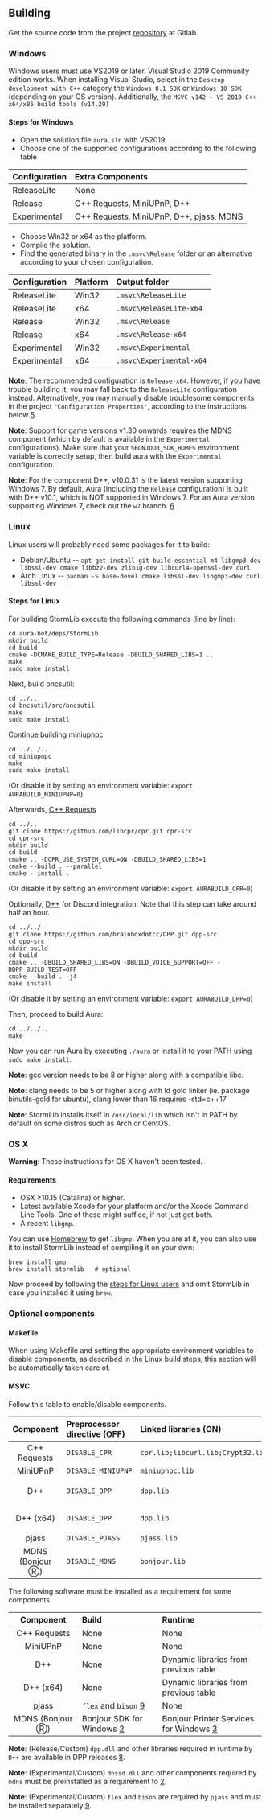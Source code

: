﻿Building
--------

Get the source code from the project [repository][1] at Gitlab.

### Windows

Windows users must use VS2019 or later. Visual Studio 2019 Community edition works.
When installing Visual Studio, select in the `Desktop development with C++` category the `Windows 8.1 SDK` or `Windows 10 SDK` 
(depending on your OS version). Additionally, the `MSVC v142 - VS 2019 C++ x64/x86 build tools (v14.29)`

#### Steps for Windows

- Open the solution file `aura.sln` with VS2019.
- Choose one of the supported configurations according to the following table

|Configuration|Extra Components|
|:---| :--- |
|ReleaseLite|None|
|Release|C++ Requests, MiniUPnP, D++|
|Experimental|C++ Requests, MiniUPnP, D++, pjass, MDNS|

- Choose Win32 or x64 as the platform.
- Compile the solution.
- Find the generated binary in the `.msvc\Release` folder or an alternative according to your chosen configuration.

|Configuration|Platform|Output folder|
|:---| :--- | :--- |
|ReleaseLite|Win32|`.msvc\ReleaseLite`|
|ReleaseLite|x64|`.msvc\ReleaseLite-x64`|
|Release|Win32|`.msvc\Release`|
|Release|x64|`.msvc\Release-x64`|
|Experimental|Win32|`.msvc\Experimental`|
|Experimental|x64|`.msvc\Experimental-x64`|

**Note**: The recommended configuration is `Release-x64`. However, if you have trouble building it, 
you may fall back to the ``ReleaseLite`` configuration instead. Alternatively, you may manually disable troublesome components 
in the project ``"Configuration Properties"``, according to the instructions below [5].

**Note**: Support for game versions v1.30 onwards requires the MDNS component (which by default is available in the `Experimental` 
configurations). Make sure that your `%BONJOUR_SDK_HOME%` environment variable is correctly setup, then build aura with the `Experimental` configuration.

**Note**: For the component D++, v10.0.31 is the latest version supporting Windows 7. 
By default, Aura (including the `Release` configuration) is built with D++ v10.1, which is NOT supported in Windows 7.
For an Aura version supporting Windows 7, check out the ``w7`` branch. [6]

### Linux

Linux users will probably need some packages for it to build:

* Debian/Ubuntu -- `apt-get install git build-essential m4 libgmp3-dev libssl-dev cmake libbz2-dev zlib1g-dev libcurl4-openssl-dev curl`
* Arch Linux -- `pacman -S base-devel cmake libssl-dev libgmp3-dev curl libssl-dev`

#### Steps for Linux

For building StormLib execute the following commands (line by line):

	cd aura-bot/deps/StormLib
	mkdir build
	cd build
	cmake -DCMAKE_BUILD_TYPE=Release -DBUILD_SHARED_LIBS=1 ..
	make
	sudo make install

Next, build bncsutil:

	cd ../..
	cd bncsutil/src/bncsutil
	make
	sudo make install

Continue building miniupnpc

	cd ../../..
	cd miniupnpc
	make
	sudo make install

  (Or disable it by setting an environment variable: ``export AURABUILD_MINIUPNP=0``)
  
Afterwards, [C++ Requests][4]

	cd ../..
	git clone https://github.com/libcpr/cpr.git cpr-src
	cd cpr-src
	mkdir build
	cd build
	cmake .. -DCPR_USE_SYSTEM_CURL=ON -DBUILD_SHARED_LIBS=1
	cmake --build . --parallel
	cmake --install .

  (Or disable it by setting an environment variable: ``export AURABUILD_CPR=0``)

Optionally, [D++][8] for Discord integration. Note that this step can take around half an hour.

	cd ../../
	git clone https://github.com/brainboxdotcc/DPP.git dpp-src
	cd dpp-src
	mkdir build
	cd build
	cmake .. -DBUILD_SHARED_LIBS=ON -DBUILD_VOICE_SUPPORT=OFF -DDPP_BUILD_TEST=OFF
	cmake --build . -j4
	make install

  (Or disable it by setting an environment variable: ``export AURABUILD_DPP=0``)

Then, proceed to build Aura:

	cd ../../..
	make

Now you can run Aura by executing `./aura` or install it to your PATH using `sudo make install`.

**Note**: gcc version needs to be 8 or higher along with a compatible libc.

**Note**: clang needs to be 5 or higher along with ld gold linker (ie. package binutils-gold for ubuntu),
clang lower than 16 requires -std=c++17

**Note**: StormLib installs itself in `/usr/local/lib` which isn't in PATH by default
on some distros such as Arch or CentOS.

### OS X

**Warning**: These instructions for OS X haven't been tested.

#### Requirements

* OSX ≥10.15 (Catalina) or higher.
* Latest available Xcode for your platform and/or the Xcode Command Line Tools.
One of these might suffice, if not just get both.
* A recent `libgmp`.

You can use [Homebrew](http://brew.sh/) to get `libgmp`. When you are at it, you can also use it to install StormLib instead of compiling it on your own:

	brew install gmp
	brew install stormlib   # optional

Now proceed by following the [steps for Linux users](#steps-for-linux) and omit StormLib in case you installed it using `brew`.

### Optional components

#### Makefile

When using Makefile and setting the appropriate environment variables to disable components, as described in the
Linux build steps, this section will be automatically taken care of.

#### MSVC

Follow this table to enable/disable components.

|Component|Preprocessor directive (OFF)|Linked libraries (ON)|Dynamic libraries (.dll) (ON) |
|:---:| :--- | :--- | :--- |
| C++ Requests | ``DISABLE_CPR`` | ``cpr.lib;libcurl.lib;Crypt32.lib;Wldap32.lib`` | None |
| MiniUPnP | ``DISABLE_MINIUPNP`` | ``miniupnpc.lib`` | None |
| D++ | ``DISABLE_DPP`` | ``dpp.lib`` | ``dpp.dll;libcrypto-1.1.dll,libssl-1_1.dll,opus.dll,zlib1.dll`` |
| D++ (x64) | ``DISABLE_DPP`` | ``dpp.lib`` | ``dpp.dll;libcrypto-1.1-x64.dll,libssl-1_1-x64.dll,opus.dll,zlib1.dll`` |
| pjass | ``DISABLE_PJASS`` | ``pjass.lib`` | None |
| MDNS (Bonjour Ⓡ) | ``DISABLE_MDNS`` | ``bonjour.lib`` | ``dnssd.dll`` |

The following software must be installed as a requirement for some components.

|Component|Build|Runtime|
|:---:| :--- | :--- |
| C++ Requests | None | None |
| MiniUPnP | None | None |
| D++ | None | Dynamic libraries from previous table |
| D++ (x64) | None | Dynamic libraries from previous table |
| pjass | `flex` and `bison` [9] | None |
| MDNS (Bonjour Ⓡ) | Bonjour SDK for Windows [2] | Bonjour Printer Services for Windows [3] |


**Note**: (Release/Custom) `dpp.dll` and other libraries required in runtime by `D++` are available in DPP releases [8].

**Note**: (Experimental/Custom) `dnssd.dll` and other components required by `mdns` must be preinstalled as a requirement to [2].

**Note**: (Experimental/Custom) `flex` and `bison` are required by `pjass` and must be installed separately [9].

[1]: https://gitlab.com/ivojulca/aura-bot
[2]: https://developer.apple.com/download/all/?q=Bonjour%20SDK%20for%20Windows
[3]: https://support.apple.com/en-us/106380
[4]: https://github.com/libcpr/cpr
[5]: https://gitlab.com/ivojulca/aura-bot/BUILDING.md?ref_type=heads#optional-components
[6]: https://gitlab.com/ivojulca/aura-bot/-/tree/w7
[7]: https://github.com/brainboxdotcc/DPP
[8]: https://github.com/brainboxdotcc/DPP/releases
[9]: https://github.com/lexxmark/winflexbison
